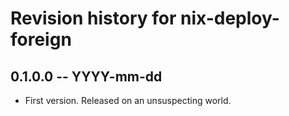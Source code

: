 # Revision history for nix-deploy-foreign

## 0.1.0.0  -- YYYY-mm-dd

* First version. Released on an unsuspecting world.
